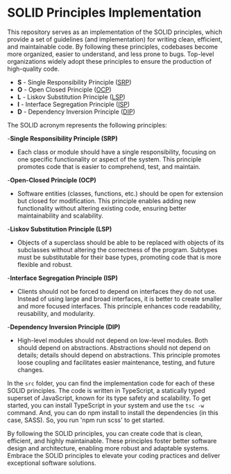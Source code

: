 # SOLID Principles Implementation

This repository serves as an implementation of the SOLID principles, which provide a set of guidelines (and implementation) for writing clean, efficient, and maintainable code. By following these principles, codebases become more organized, easier to understand, and less prone to bugs. Top-level organizations widely adopt these principles to ensure the production of high-quality code.

* **S** - Single Responsibility Principle ([SRP](./src/SRP.ts))
* **O** - Open Closed Principle ([OCP](./src/OCP.ts))
* **L** - Liskov Substitution Principle ([LSP](./src/LSP.ts))
* **I** - Interface Segregation Principle ([ISP](./src/ISP.ts))
* **D** - Dependency Inversion Principle ([DIP](./src/DIP.ts))

The SOLID acronym represents the following principles:

-**Single Responsibility Principle (SRP)**

- Each class or module should have a single responsibility, focusing on one specific functionality or aspect of the system. This principle promotes code that is easier to comprehend, test, and maintain.

-**Open-Closed Principle (OCP)**

- Software entities (classes, functions, etc.) should be open for extension but closed for modification. This principle enables adding new functionality without altering existing code, ensuring better maintainability and scalability.

-**Liskov Substitution Principle (LSP)**

- Objects of a superclass should be able to be replaced with objects of its subclasses without altering the correctness of the program. Subtypes must be substitutable for their base types, promoting code that is more flexible and robust.

-**Interface Segregation Principle (ISP)**

- Clients should not be forced to depend on interfaces they do not use. Instead of using large and broad interfaces, it is better to create smaller and more focused interfaces. This principle enhances code readability, reusability, and modularity.

-**Dependency Inversion Principle (DIP)**

- High-level modules should not depend on low-level modules. Both should depend on abstractions. Abstractions should not depend on details; details should depend on abstractions. This principle promotes loose coupling and facilitates easier maintenance, testing, and future changes.

In the `src` folder, you can find the implementation code for each of these SOLID principles. The code is written in TypeScript, a statically typed superset of JavaScript, known for its type safety and scalability. To get started, you can install TypeScript in your system and use the `tsc -w` command. And, you can do npm install to install the dependencies (in this case, SASS). So, you run 'npm run scss' to get started.

By following the SOLID principles, you can create code that is clean, efficient, and highly maintainable. These principles foster better software design and architecture, enabling more robust and adaptable systems. Embrace the SOLID principles to elevate your coding practices and deliver exceptional software solutions.
